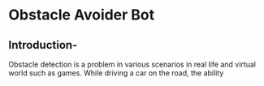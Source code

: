 # Obstacle Avoider Bot

## Introduction-
Obstacle detection is a problem in various scenarios in real life and virtual world such as games. While driving a car on the road, the ability
